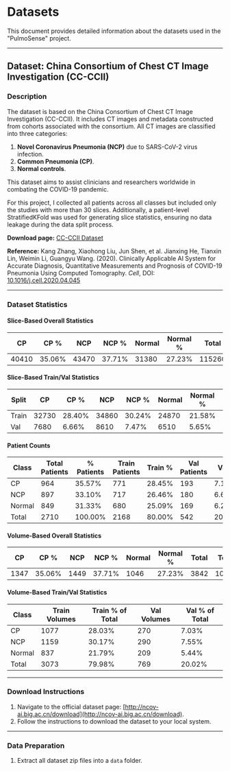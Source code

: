 # Datasets

This document provides detailed information about the datasets used in the "PulmoSense" project.

---

## Dataset: China Consortium of Chest CT Image Investigation (CC-CCII)

### Description

The dataset is based on the China Consortium of Chest CT Image Investigation (CC-CCII). It includes CT images and metadata constructed from cohorts associated with the consortium. All CT images are classified into three categories:

1. **Novel Coronavirus Pneumonia (NCP)** due to SARS-CoV-2 virus infection.
2. **Common Pneumonia (CP)**.
3. **Normal controls**.

This dataset aims to assist clinicians and researchers worldwide in combating the COVID-19 pandemic.

For this project, I collected all patients across all classes but included only the studies with more than 30 slices. Additionally, a patient-level StratifiedKFold was used for generating slice statistics, ensuring no data leakage during the data split process.

**Download page:** [CC-CCII Dataset](http://ncov-ai.big.ac.cn/download)

**Reference:**
Kang Zhang, Xiaohong Liu, Jun Shen, et al. Jianxing He, Tianxin Lin, Weimin Li, Guangyu Wang. (2020). Clinically Applicable AI System for Accurate Diagnosis, Quantitative Measurements and Prognosis of COVID-19 Pneumonia Using Computed Tomography. *Cell*, DOI: [10.1016/j.cell.2020.04.045](https://www.cell.com/cell/fulltext/S0092-8674\(20\)30551-1?rss=yes)

---

### Dataset Statistics

#### Slice-Based Overall Statistics

| CP    | CP %   | NCP   | NCP %  | Normal | Normal % | Total  | Total % |
| ----- | ------ | ----- | ------ | ------ | -------- | ------ | ------- |
| 40410 | 35.06% | 43470 | 37.71% | 31380  | 27.23%   | 115260 | 100.00% |

#### Slice-Based Train/Val Statistics

| Split | CP    | CP %   | NCP   | NCP %  | Normal | Normal % | Total | Total % |
| ----- | ----- | ------ | ----- | ------ | ------ | -------- | ----- | ------- |
| Train | 32730 | 28.40% | 34860 | 30.24% | 24870  | 21.58%   | 92460 | 80.22%  |
| Val   | 7680  | 6.66%  | 8610  | 7.47%  | 6510   | 5.65%    | 22800 | 19.78%  |

#### Patient Counts

| Class  | Total Patients | % Patients | Train Patients | Train % | Val Patients | Val %  |
| ------ | -------------- | ---------- | -------------- | ------- | ------------ | ------ |
| CP     | 964            | 35.57%     | 771            | 28.45%  | 193          | 7.12%  |
| NCP    | 897            | 33.10%     | 717            | 26.46%  | 180          | 6.64%  |
| Normal | 849            | 31.33%     | 680            | 25.09%  | 169          | 6.24%  |
| Total  | 2710           | 100.00%    | 2168           | 80.00%  | 542          | 20.00% |

#### Volume-Based Overall Statistics

| CP   | CP %   | NCP  | NCP %  | Normal | Normal % | Total | Total % |
| ---- | ------ | ---- | ------ | ------ | -------- | ----- | ------- |
| 1347 | 35.06% | 1449 | 37.71% | 1046   | 27.23%   | 3842  | 100.00% |

#### Volume-Based Train/Val Statistics

| Class  | Train Volumes | Train % of Total | Val Volumes | Val % of Total |
| ------ | ------------- | ---------------- | ----------- | -------------- |
| CP     | 1077          | 28.03%           | 270         | 7.03%          |
| NCP    | 1159          | 30.17%           | 290         | 7.55%          |
| Normal | 837           | 21.79%           | 209         | 5.44%          |
| Total  | 3073          | 79.98%           | 769         | 20.02%         |

---

### Download Instructions

1. Navigate to the official dataset page: [http://ncov-ai.big.ac.cn/download](http://ncov-ai.big.ac.cn/download).
2. Follow the instructions to download the dataset to your local system.

---

### Data Preparation

1. Extract all dataset zip files into a `data` folder.
